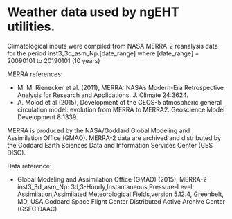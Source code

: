 # Weather data used by ngEHT utilities.

Climatological inputs were compiled from
NASA MERRA-2 reanalysis data for the period inst3_3d_asm_Np.[date_range] where
[date_range] = 20090101 to 20190101 (10 years)

MERRA references:
* M. M. Rienecker et al. (2011), MERRA: NASA’s Modern-Era Retrospective
Analysis for Research and Applications. J. Climate 24:3624.
* A. Molod et al (2015), Development of the GEOS-5 atmospheric general
circulation model: evolution from MERRA to MERRA2. Geoscience Model
Development 8:1339.

MERRA is produced by the NASA/Goddard Global Modeling and Assimilation
Office (GMAO). MERRA-2 data are archived and distributed by the Goddard
Earth Sciences Data and Information Services Center (GES DISC).

Data reference:
* Global Modeling and Assimilation Office (GMAO) (2015),
MERRA-2 inst3_3d_asm_Np: 3d,3-Hourly,Instantaneous,Pressure-Level,
Assimilation,Assimilated Meteorological Fields,version 5.12.4,
Greenbelt, MD, USA:Goddard Space Flight Center Distributed Active
Archive Center (GSFC DAAC)
